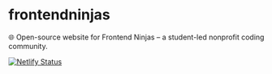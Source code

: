 # frontendninjas
🌐 Open-source website for Frontend Ninjas – a student-led nonprofit coding community.

[![Netlify Status](https://api.netlify.com/api/v1/badges/879fee41-e4f9-4f59-a7fe-462ab84f96c8/deploy-status)](https://app.netlify.com/projects/frontedninjas/deploys)
